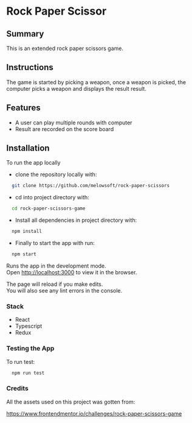 # Rock Paper Scissor 

## Summary

This is an extended rock paper scissors game.

## Instructions

The game is started by picking a weapon, once a weapon is picked, the computer picks 
a weapon and displays the result result.

## Features

* A user can play multiple rounds with computer 
* Result are recorded on the score board



## Installation
To run the app locally

- clone the repository locally with: 

```bash
  git clone https://github.com/melowsoft/rock-paper-scissors
```
- cd into project directory with: 

```bash
  cd rock-paper-scissors-game
```

- Install all dependencies in project directory with:

```bash
  npm install
```




- Finally to start the app with run:

```bash
  npm start
```

Runs the app in the development mode.\
Open [http://localhost:3000](http://localhost:3000) to view it in the browser.

The page will reload if you make edits.\
You will also see any lint errors in the console.


### Stack
- React
- Typescript
- Redux

### Testing the App
To run test:

```bash
  npm run test
```


### Credits

All the assets used on this project was gotten from:

https://www.frontendmentor.io/challenges/rock-paper-scissors-game
